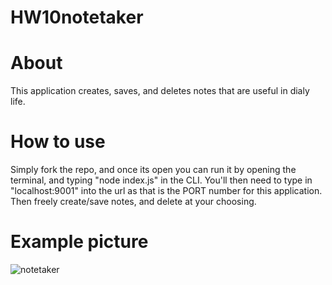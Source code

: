 # HW10notetaker


# About

This application creates, saves, and deletes notes that are useful in dialy life.

# How to use

Simply fork the repo, and once its open you can run it by opening the terminal, and typing "node index.js" in the CLI. You'll then need to type in "localhost:9001" into the url as that is the PORT number for this application. Then freely create/save notes, and delete at your choosing.

# Example picture 

![notetaker](https://user-images.githubusercontent.com/56096190/73116524-38dee080-3efd-11ea-8a95-73e1185a1bcd.png)

